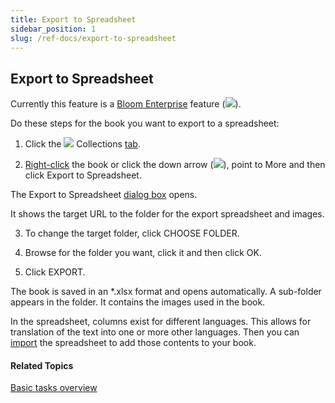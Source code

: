 ```yaml
---
title: Export to Spreadsheet
sidebar_position: 1
slug: /ref-docs/export-to-spreadsheet
---
```


## Export to Spreadsheet

Currently this feature is a [Bloom Enterprise](../Edit_tasks/Enterprise/EnterpriseRequired.md) feature (![](/ref-docs-assets/images/User_Interface/BloomEnterprise%20button.png)).

Do these steps for the book you want to export to a spreadsheet:

1.  Click the ![](/ref-docs-assets/images/User_Interface/Tabs/Collections.png) Collections [tab](../../User_Interface/Tabs/Collections_tab_commands.md).
    
2.  [Right-click](../../User_Interface/Tabs/Collections_tab_commands.md) the book or click the down arrow (![](/ref-docs-assets/images/User_Interface/Tabs/WhiteDownArrow.png)), point to More and then click Export to Spreadsheet.
    

The Export to Spreadsheet [dialog box](../../User_Interface/Dialog_boxes/Export_to_Spreadsheet_dialog_box.md) opens.

It shows the target URL to the folder for the export spreadsheet and images.

3.  To change the target folder, click CHOOSE FOLDER.
    
4.  Browse for the folder you want, click it and then click OK.
    
5.  Click EXPORT.
    

The book is saved in an \*.xlsx format and opens automatically. A sub-folder appears in the folder. It contains the images used in the book.

In the spreadsheet, columns exist for different languages. This allows for translation of the text into one or more other languages. Then you can [import](Import_Content_from_Spreadsheet.md) the spreadsheet to add those contents to your book.

#### Related Topics

[Basic tasks overview](Basic_tasks_overview.md)